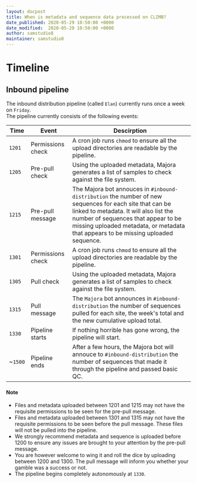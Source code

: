 ```yaml
---
layout: docpost
title: When is metadata and sequence data processed on CLIMB?
date_published: 2020-05-29 10:50:00 +0000
date_modified:  2020-05-29 10:50:00 +0000
author: samstudio8
maintainer: samstudio8
---
```


# Timeline
## Inbound pipeline

The inbound distribution pipeline (called `Elan`) currently runs once a week on `Friday`.  
The pipeline currently consists of the following events:

| Time    | Event | Descirption |
|---------|-------|-------------|
| `1201` | Permissions check | A cron job runs `chmod` to ensure all the upload directories are readable by the pipeline. |
| `1205` | Pre-pull check | Using the uploaded metadata, Majora generates a list of samples to check against the file system. |
| `1215` | Pre-pull message | The Majora bot annouces in `#inbound-distribution` the number of new sequences for each site that can be linked to metadata. It will also list the number of sequences that appear to be missing uploaded metadata, or metadata that appears to be missing uploaded sequence. |
| `1301` | Permissions check | A cron job runs `chmod` to ensure all the upload directories are readable by the pipeline. |
| `1305` | Pull check | Using the uploaded metadata, Majora generates a list of samples to check against the file system. |
| `1315` | Pull message | The `Majora` bot announces in `#inbound-distribution` the number of sequences pulled for each site, the week's total and the new cumulative upload total. |
| `1330` | Pipeline starts | If nothing horrible has gone wrong, the pipeline will start. |
| ~`1500`  | Pipeline ends | After a few hours, the Majora bot will annouce to `#inbound-distribution` the number of sequences that made it through the pipeline and passed basic QC. |

#### Note

* Files and metadata uploaded between 1201 and 1215 may not have the requisite permissions to be seen for the pre-pull message.
* Files and metadata uploaded between 1301 and 1315 may not have the requisite permissions to be seen before the pull message. These files will not be pulled into the pipeline.
* We strongly recommend metadata and sequence is uploaded before 1200 to ensure any issues are brought to your attention by the pre-pull message.
* You are however welcome to wing it and roll the dice by uploading between 1200 and 1300. The pull message will inform you whether your gamble was a success or not.
* The pipeline begins completely autonomously at `1330`.
